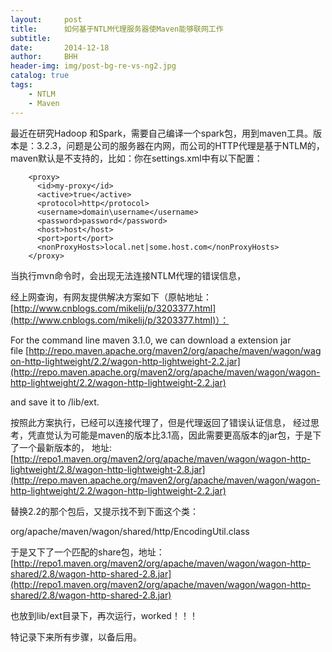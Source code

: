 ```yaml
---
layout:     post
title:      如何基于NTLM代理服务器使Maven能够联网工作
subtitle:   
date:       2014-12-18
author:     BHH
header-img: img/post-bg-re-vs-ng2.jpg
catalog: true
tags:
    - NTLM
    - Maven
---
```


最近在研究Hadoop 和Spark，需要自己编译一个spark包，用到maven工具。版本是：3.2.3，问题是公司的服务器在内网，而公司的HTTP代理是基于NTLM的，maven默认是不支持的，比如：你在settings.xml中有以下配置：
```
    <proxy>
      <id>my-proxy</id>
      <active>true</active>
      <protocol>http</protocol>
      <username>domain\username</username>
      <password>password</password>
      <host>host</host>
      <port>port</port>
      <nonProxyHosts>local.net|some.host.com</nonProxyHosts>
    </proxy>
```
当执行mvn命令时，会出现无法连接NTLM代理的错误信息，



经上网查询，有网友提供解决方案如下（原帖地址：[http://www.cnblogs.com/mikelij/p/3203377.html](http://www.cnblogs.com/mikelij/p/3203377.html)）：

For the command line maven 3.1.0, we can download a extension jar file [http://repo.maven.apache.org/maven2/org/apache/maven/wagon/wagon-http-lightweight/2.2/wagon-http-lightweight-2.2.jar](http://repo.maven.apache.org/maven2/org/apache/maven/wagon/wagon-http-lightweight/2.2/wagon-http-lightweight-2.2.jar)

and save it to <command line maven home directory>/lib/ext.

按照此方案执行，已经可以连接代理了，但是代理返回了错误认证信息，
经过思考，凭直觉认为可能是maven的版本比3.1高，因此需要更高版本的jar包，于是下了一个最新版本的，
地址:[http://repo1.maven.org/maven2/org/apache/maven/wagon/wagon-http-lightweight/2.8/wagon-http-lightweight-2.8.jar](http://repo.maven.apache.org/maven2/org/apache/maven/wagon/wagon-http-lightweight/2.2/wagon-http-lightweight-2.2.jar)

替换2.2的那个包后，又提示找不到下面这个类：

org/apache/maven/wagon/shared/http/EncodingUtil.class

于是又下了一个匹配的share包，地址：[http://repo1.maven.org/maven2/org/apache/maven/wagon/wagon-http-shared/2.8/wagon-http-shared-2.8.jar](http://repo1.maven.org/maven2/org/apache/maven/wagon/wagon-http-shared/2.8/wagon-http-shared-2.8.jar)

也放到lib/ext目录下，再次运行，worked！！！



特记录下来所有步骤，以备后用。

